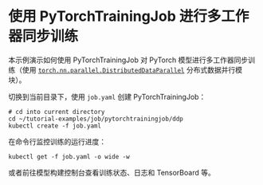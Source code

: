 # 使用 PyTorchTrainingJob 进行多工作器同步训练

本示例演示如何使用 PyTorchTrainingJob 对 PyTorch 模型进行多工作器同步训练（使用 [`torch.nn.parallel.DistributedDataParallel`](https://pytorch.org/docs/stable/generated/torch.nn.parallel.DistributedDataParallel.html) 分布式数据并行模块）。

切换到当前目录下，使用 `job.yaml` 创建 PyTorchTrainingJob：

```shell
# cd into current directory
cd ~/tutorial-examples/job/pytorchtrainingjob/ddp
kubectl create -f job.yaml
```

在命令行监控训练的运行进度：

```shell
kubectl get -f job.yaml -o wide -w
```

或者前往模型构建控制台查看训练状态、日志和 TensorBoard 等。
